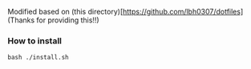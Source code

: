 Modified based on (this directory)[https://github.com/lbh0307/dotfiles]
(Thanks for providing this!!)

### How to install
```
bash ./install.sh
```
